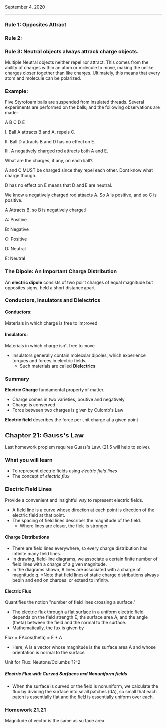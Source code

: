 September 4, 2020

---

### Rule 1: Opposites Attract

### Rule 2:


### Rule 3: Neutral objects always attrack charge objects.

Multiple Neutral objects neither repel nor attract. This comes from the ability of charges within an atom or molecule to move, making the unlike charges closer together than like charges. Ultimately, this means that every atom and molecule can be polarized.


### Example:

Five Styrofoam balls are suspended from insulated threads. Several experiments are performed on the balls; and the following observations are made:

A B C D E

I. Ball A attracts B and A, repels C.

II. Ball D attracts B and D has no effect on E.

III. A negatively charged rod attracts both A and E.

What are the charges, if any, on each ball?:

A and C MUST be charged since they repel each other. Dont know what charge though.

D has no effect on E means that D and E are neutral.

We know a negatively charged rod attracts A. So A is positive, and so C is positive.

A Attracts B, so B is negatively charged

A: Positive

B: Negative

C: Positive

D: Neutral

E: Neutral


### The Dipole: An Important Charge Distribution

An **electric dipole** consists of two point charges of equal magnitude but opposites signs, held a short distance apart


### Conductors, Insulators and Dielectrics


#### Conductors:
Materials in which charge is free to improved

#### Insulators:
Materials in which charge isn't free to move

* Insulators generally contain molecular dipoles, which experience torques and forces in electric fields.
  * Such materials are called **Dielectrics**


### Summary
**Electric Charge** fundamental property of matter.
* Charge comes in two varieties, positive and negatively
* Charge is conserved
* Force between two charges is given by Culomb's Law

**Electric field** describes the force per unit charge at a given point


## Chapter 21: Gauss's Law

Last homework proplem requires Guass's Law. (21.5 will help to solve).

### What you will learn

* To represent electric fields using *electric field lines*
* The concept of *electric flux*

### Electric Field Lines
Provide a convenient and insightful way to represent electric fields.

* A field line is a curve whose direction at each point is direction of the electric field at that point.
* The spacing of field lines describes the magnitude of the field.
  * Where lines are closer, the field is stronger.

#### Charge Distributions

* There are field lines everywhere, so every charge distribution has infinite many field lines.
* In drawing, field-line diagrams, we associate a certain finite number of field lines with a charge of a given magnitude.
* In the diagrams shown, 8 lines are associated with a charge of magnitude *q*.
*Note that field lines of static charge distributions always begin and end on charges, or extend to infinity.


#### Electric Flux
Quantifies the notion "number of field lines crossing a surface."

* The electric flux <greek symbol that looks like a circle with a line vertically through it> through a flat surface in a uniform electric field depends on the field strength E, the surface area A, and the angle (theta) between the field and the normal to the surface.
* Mathematically, the fux is given by

Flux = EAcos(theta) = E<vector> * A<vector>

* Here, A<vector> is a vector whose magnitude is the surface area A and whose orientation is normal to the surface.


Unit for Flux: Neutons/Columbs ??^2

##### Electric Flux with Curved Surfaces and Nonuniform fields

* When the surface is curved or the field is nonuniform, we calculate the flux by dividing the surface into small patches (dA<vector>), so small that each patch is essentially flat and the field is essentially uniform over each.

### Homework 21.21

Magnitude of vector is the same as surface area

